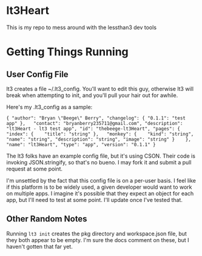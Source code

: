 lt3Heart
========

This is my repo to mess around with the lessthan3 dev tools

# Getting Things Running #

## User Config File ##

lt3 creates a file ~/.lt3\_config. You'll want to edit this guy, otherwise lt3 will break when attempting to init, and you'll pull your hair out for awhile.

Here's my .lt3\_config as a sample:

`{
  "author": "Bryan \"Beege\" Berry",
  "changelog":
  {
    "0.1.1": "test app"
  },  
  "contact": "bryanberry235711@gmail.com",
  "description": "lt3Heart - lt3 test app",
  "id": "thebeege-lt3Heart",
  "pages":
  {
    "index":
    {   
      "title": "string"
    },  
    "monkey":
    {   
      "kind": "string",
      "name": "string",
      "description": "string",
      "image": "string"
    }   
  },  
  "name": "lt3Heart",
  "type": "app",
  "version": "0.1.1"
}`

The lt3 folks have an example config file, but it's using CSON. Their code is invoking JSON.stringify, so that's no bueno. I may fork it and submit a pull request at some point.

I'm unsettled by the fact that this config file is on a per-user basis. I feel like if this platform is to be widely used, a given developer would want to work on multiple apps. I imagine it's possible that they expect an object for each app, but I'll need to test at some point. I'll update once I've tested that.

## Other Random Notes ## 

Running `lt3 init` creates the pkg directory and workspace.json file, but they both appear to be empty. I'm sure the docs comment on these, but I haven't gotten that far yet.
